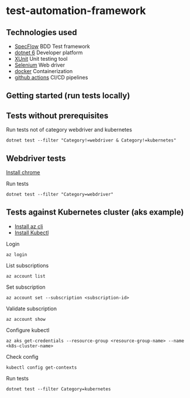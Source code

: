 # test-automation-framework

## Technologies used

- [SpecFlow](https://specflow.org) BDD Test framework
- [dotnet 6](https://dotnet.microsoft.com/en-us/download/dotnet/6.0) Developer platform
- [XUnit](https://xunit.net/) Unit testing tool
- [Selenium](https://www.selenium.dev/) Web driver
- [docker](https://www.docker.com/) Containerization
- [github actions](https://github.com/features/actions) CI/CD pipelines

## Getting started (run tests locally)

## Tests without prerequisites

Run tests not of category webdriver and kubernetes
```shell
dotnet test --filter "Category!=webdriver & Category!=kubernetes"
```

## Webdriver tests

[Install chrome](https://www.google.com/intl/nl/chrome/)

Run tests
```shell
dotnet test --filter "Category=webdriver"
```
## Tests against Kubernetes cluster (aks example)
- [Install az cli](https://learn.microsoft.com/en-us/cli/azure/install-azure-cli)
- [Install Kubectl](https://kubernetes.io/docs/tasks/tools/)

Login
```shell
az login
```
List subscriptions
```shell
az account list
```
Set subscription
```shell
az account set --subscription <subscription-id>
```
Validate subscription
```shell
az account show
```
Configure kubectl
```shell
az aks get-credentials --resource-group <resource-group-name> --name <k8s-cluster-name>
```
Check config
```shell
kubectl config get-contexts
```
Run tests
```shell
dotnet test --filter Category=kubernetes
```